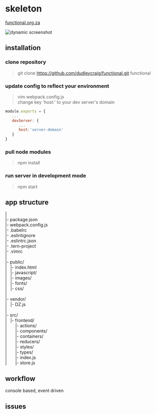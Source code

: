# skeleton 
[functional.org.za](https://functional.org.za)

![dynamic screenshot](https://raw.githubusercontent.com/dudleycraig/functional/master/public/images/screencast.gif)

## installation

### clone repository

> git clone https://github.com/dudleycraig/functional.git functional 

### update config to reflect your environment

> vim webpack.config.js  
change key 'host:' to your dev server's domain  
```javascript
module.exports = {  
   ...  
   devServer: {  
      ...  
      host:'server-domain'  
   }  
}  
``` 

### pull node modules

> npm install

### run server in development mode

> npm start

## app structure
|  
|- package.json  
|- webpack.config.js  
|- .babelrc  
|- .eslintignore  
|- .eslintrc.json  
|- .tern-project  
|- .vimrc  
|  
|- public/  
|&nbsp;&nbsp;&nbsp;|- index.html  
|&nbsp;&nbsp;&nbsp;|- javascript/  
|&nbsp;&nbsp;&nbsp;|- images/  
|&nbsp;&nbsp;&nbsp;|- fonts/  
|&nbsp;&nbsp;&nbsp;|- css/  
|  
|- vendor/  
|&nbsp;&nbsp;&nbsp;|- DZ.js  
|  
|- src/  
|&nbsp;&nbsp;&nbsp;|- frontend/  
|&nbsp;&nbsp;&nbsp;&nbsp;&nbsp;&nbsp;&nbsp;|- actions/  
|&nbsp;&nbsp;&nbsp;&nbsp;&nbsp;&nbsp;&nbsp;|- components/  
|&nbsp;&nbsp;&nbsp;&nbsp;&nbsp;&nbsp;&nbsp;|- containers/  
|&nbsp;&nbsp;&nbsp;&nbsp;&nbsp;&nbsp;&nbsp;|- reducers/  
|&nbsp;&nbsp;&nbsp;&nbsp;&nbsp;&nbsp;&nbsp;|- styles/  
|&nbsp;&nbsp;&nbsp;&nbsp;&nbsp;&nbsp;&nbsp;|- types/  
|&nbsp;&nbsp;&nbsp;&nbsp;&nbsp;&nbsp;&nbsp;|- index.js  
|&nbsp;&nbsp;&nbsp;&nbsp;&nbsp;&nbsp;&nbsp;|- store.js  

## workflow

console based, event driven

## issues
